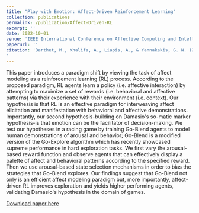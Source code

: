 ```yaml
---
title: "Play with Emotion: Affect-Driven Reinforcement Learning"
collection: publications
permalink: /publication/Affect-Driven-RL
excerpt: ''
date: 2022-10-01
venue: 'IEEE International Conference on Affective Computing and Intelligent Interaction'
paperurl: ''
citation: 'Barthet, M., Khalifa, A., Liapis, A., & Yannakakis, G. N. (2022). Play with Emotion: Affect-Driven Reinforcement Learning. In Proceedings of the 10th IEEE International Conference on Affective Computing and Intelligent Interaction.
'
---
```


This paper introduces a paradigm shift by viewing the task of affect modeling as a reinforcement learning (RL) process. According to the proposed paradigm, RL agents learn a policy (i.e. affective interaction) by attempting to maximize a set of rewards (i.e. behavioral and affective patterns) via their experience with their environment (i.e. context). Our hypothesis is that RL is an effective paradigm for interweaving affect elicitation and manifestation with behavioral and affective demonstrations. Importantly, our second hypothesis-building on Damasio's so-matic marker hypothesis-is that emotion can be the facilitator of decision-making. We test our hypotheses in a racing game by training Go-Blend agents to model human demonstrations of arousal and behavior; Go-Blend is a modified version of the Go-Explore algorithm which has recently showcased supreme performance in hard exploration tasks. We first vary the arousal-based reward function and observe agents that can effectively display a palette of affect and behavioral patterns according to the specified reward. Then we use arousal-based state selection mechanisms in order to bias the strategies that Go-Blend explores. Our findings suggest that Go-Blend not only is an efficient affect modeling paradigm but, more importantly, affect-driven RL improves exploration and yields higher performing agents, validating Damasio's hypothesis in the domain of games.

[Download paper here](http://matt-barthet.github.io/files/Affect-Driven-RL.pdf)
